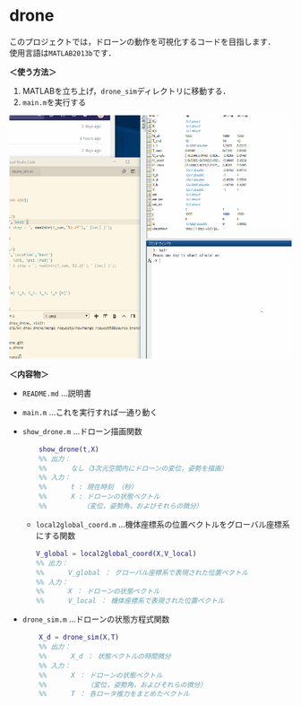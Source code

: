 # drone

このプロジェクトでは，ドローンの動作を可視化するコードを目指します．  
使用言語は`MATLAB2013b`です．

__＜使う方法＞__  
1.  MATLABを立ち上げ，`drone_sim`ディレクトリに移動する．  
2.  `main.m`を実行する

![イメージ図](https://github.com/kn4ts/drone_sim/blob/ac_manuscript/draw_drone.gif)

__＜内容物＞__  
+  `README.md` ...説明書
+  `main.m` ...これを実行すれば一通り動く
+  `show_drone.m` ...ドローン描画関数  
    ```matlab
        show_drone(t,X)
        %% 出力：
        %%      なし（3次元空間内にドローンの変位，姿勢を描画）
        %% 入力：
        %%      t : 現在時刻 （秒）
        %%      X : ドローンの状態ベクトル
        %%         （変位，姿勢角，およびそれらの微分）
    ```
    +  `local2global_coord.m` ...機体座標系の位置ベクトルをグローバル座標系にする関数
        ```matlab
        V_global = local2global_coord(X,V_local)
        %% 出力：
        %%      V_global ： グローバル座標系で表現された位置ベクトル
        %% 入力：
        %%      X ： ドローンの状態ベクトル
        %%      V_local ： 機体座標系で表現された位置ベクトル
        ```

+  `drone_sim.m` ...ドローンの状態方程式関数
    ```matlab
        X_d = drone_sim(X,T)
        %% 出力：
        %%      X_d ： 状態ベクトルの時間微分
        %% 入力：
        %%      X ： ドローンの状態ベクトル
        %%          （変位，姿勢角，およびそれらの微分）
        %%      T ： 各ロータ推力をまとめたベクトル
    ```
